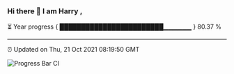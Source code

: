 ### Hi there 👋 I am Harry , 

⏳ Year progress { ████████████████████████▁▁▁▁▁▁ } 80.37 %

---

⏰ Updated on Thu, 21 Oct 2021 08:19:50 GMT

![Progress Bar CI](https://github.com/duykhang68/duykhang68/workflows/Progress%20Bar%20CI/badge.svg)
